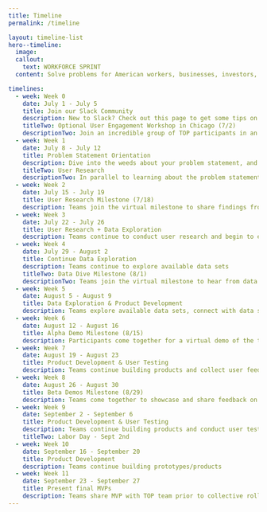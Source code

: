 ```yaml
---
title: Timeline
permalink: /timeline

layout: timeline-list
hero--timeline:
  image:
  callout:
    text: WORKFORCE SPRINT
  content: Solve problems for American workers, businesses, investors, and communities by catalyzing cross-sector collaboration.

timelines:
  - week: Week 0
    date: July 1 - July 5
    title: Join our Slack Community
    description: New to Slack? Check out this page to get some tips on getting started.
    titleTwo: Optional User Engagement Workshop in Chicago (7/2)
    descriptionTwo: Join an incredible group of TOP participants in an interactive workshop to get a deeper understanding of how the program will unfold, and a preview of the next 12 weeks.
  - week: Week 1
    date: July 8 - July 12
    title: Problem Statement Orientation
    description: Dive into the weeds about your problem statement, and get more information about the goals of each challenge.
    titleTwo: User Research
    descriptionTwo: In parallel to learning about the problem statements, learn more about the communities that are most affected by them and what their experiences, needs and challenges are like
  - week: Week 2
    date: July 15 - July 19
    title: User Research Milestone (7/18)
    description: Teams join the virtual milestone to share findings from user research that will inform the design of their product, and connect with user advocates to get feedback
  - week: Week 3
    date: July 22 - July 26
    title: User Research + Data Exploration
    description: Teams continue to conduct user research and begin to explore available data sets
  - week: Week 4
    date: July 29 - August 2
    title: Continue Data Exploration
    description: Teams continue to explore available data sets
    titleTwo: Data Dive Milestone (8/1)
    descriptionTwo: Teams join the virtual milestone to hear from data stewards and ask questions on available data sets
  - week: Week 5
    date: August 5 - August 9
    title: Data Exploration & Product Development
    description: Teams explore available data sets, connect with data stewards, and begin scoping/developing products 
  - week: Week 6
    date: August 12 - August 16
    title: Alpha Demo Milestone (8/15)
    description: Participants come together for a virtual demo of the tools in progress. Teams share concepts and wireframes, and get feedback from user advocates, data stewards, and product experts.
  - week: Week 7
    date: August 19 - August 23
    title: Product Development & User Testing
    description: Teams continue building products and collect user feedback
  - week: Week 8
    date: August 26 - August 30
    title: Beta Demos Milestone (8/29)
    description: Teams come together to showcase and share feedback on more mature versions of their products. Typically, tools have reached at least wireframes and have some functioning features.
  - week: Week 9
    date: September 2 - September 6
    title: Product Development & User Testing
    description: Teams continue building products and conduct user testing
    titleTwo: Labor Day - Sept 2nd
  - week: Week 10
    date: September 16 - September 20
    title: Product Development
    description: Teams continue building prototypes/products
  - week: Week 11
    date: September 23 - September 27
    title: Present final MVPs
    description: Teams share MVP with TOP team prior to collective rollout
---
```


